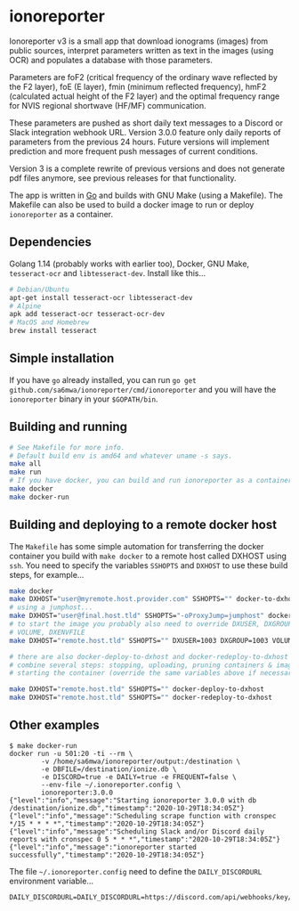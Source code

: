 # ionoreporter

Ionoreporter v3 is a small app that download ionograms (images) from public
sources, interpret parameters written as text in the images (using OCR) and
populates a database with those parameters.

Parameters are foF2 (critical frequency of the ordinary wave reflected by the
F2 layer), foE (E layer), fmin (minimum reflected frequency), hmF2 (calculated
actual height of the F2 layer) and the optimal frequency range for NVIS
regional shortwave (HF/MF) communication.

These parameters are pushed as short daily text messages to a Discord or Slack
integration webhook URL. Version 3.0.0 feature only daily reports of parameters
from the previous 24 hours. Future versions will implement prediction and more
frequent push messages of current conditions.

Version 3 is a complete rewrite of previous versions and does not generate pdf
files anymore, see previous releases for that functionality.

The app is written in [Go](https://golang.org) and
builds with GNU Make (using a Makefile). The Makefile can also be used to build
a docker image to run or deploy `ionoreporter` as a container.

## Dependencies

Golang 1.14 (probably works with earlier too), Docker, GNU Make,
`tesseract-ocr` and `libtesseract-dev`. Install like this...

```bash
# Debian/Ubuntu
apt-get install tesseract-ocr libtesseract-dev
# Alpine
apk add tesseract-ocr tesseract-ocr-dev
# MacOS and Homebrew
brew install tesseract
```

## Simple installation

If you have `go` already installed, you can run `go get
github.com/sa6mwa/ionoreporter/cmd/ionoreporter` and you will have the
`ionoreporter` binary in your `$GOPATH/bin`.

## Building and running

```bash
# See Makefile for more info.
# Default build env is amd64 and whatever uname -s says.
make all
make run
# If you have docker, you can build and run ionoreporter as a container:
make docker
make docker-run
```

## Building and deploying to a remote docker host

The `Makefile` has some simple automation for transferring the docker container you build
with `make docker` to a remote host called DXHOST using `ssh`. You need to specify the variables `SSHOPTS` and `DXHOST` to use these build steps, for example...

```bash
make docker
make DXHOST="user@myremote.host.provider.com" SSHOPTS="" docker-to-dxhost
# using a jumphost...
make DXHOST="user@final.host.tld" SSHOPTS="-oProxyJump=jumphost" docker-to-dxhost
# to start the image you probably also need to override DXUSER, DXGROUP,
# VOLUME, DXENVFILE
make DXHOST="remote.host.tld" SSHOPTS="" DXUSER=1003 DXGROUP=1003 VOLUME=/var/opt/storage DXENVFILE=/home/user/.ionoreporter.config docker-run-on-dxhost

# there are also docker-deploy-to-dxhost and docker-redeploy-to-dxhost that
# combine several steps: stopping, uploading, pruning containers & images and
# starting the container (override the same variables above if necessary)...

make DXHOST="remote.host.tld" SSHOPTS="" docker-deploy-to-dxhost
make DXHOST="remote.host.tld" SSHOPTS="" docker-redeploy-to-dxhost
```

## Other examples

```
$ make docker-run
docker run -u 501:20 -ti --rm \
        -v /home/sa6mwa/ionoreporter/output:/destination \
        -e DBFILE=/destination/ionize.db \
        -e DISCORD=true -e DAILY=true -e FREQUENT=false \
        --env-file ~/.ionoreporter.config \
        ionoreporter:3.0.0
{"level":"info","message":"Starting ionoreporter 3.0.0 with db /destination/ionize.db","timestamp":"2020-10-29T18:34:05Z"}
{"level":"info","message":"Scheduling scrape function with cronspec */15 * * * *","timestamp":"2020-10-29T18:34:05Z"}
{"level":"info","message":"Scheduling Slack and/or Discord daily reports with cronspec 0 5 * * *","timestamp":"2020-10-29T18:34:05Z"}
{"level":"info","message":"ionoreporter started successfully","timestamp":"2020-10-29T18:34:05Z"}
```
The file `~/.ionoreporter.config` need to define the `DAILY_DISCORDURL` environment variable...

```
DAILY_DISCORDURL=DAILY_DISCORDURL=https://discord.com/api/webhooks/key/key
```

